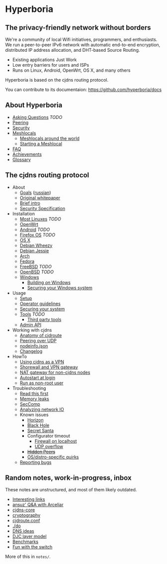 # Hyperboria

## The privacy-friendly network without borders

We're a community of local Wifi initiatives, programmers, and enthusiasts.
We run a peer-to-peer IPv6 network with automatic end-to-end encryption,
distributed IP address allocation, and DHT-based Source Routing.

- Existing applications Just Work
- Low entry barriers for users and ISPs
- Runs on Linux, Android, OpenWrt, OS X, and many others

Hyperboria is based on the cjdns routing protocol.

You can contribute to its documentaion: https://github.com/hyperboria/docs


## About Hyperboria

- [Asking Questions](wtfm.md) *TODO*
- [Peering](faq/peering.md)
- [Security](faq/security.md)
- [Meshlocals](meshlocals/intro.md)
  - [Meshlocals around the world](meshlocals/existing/index.md)
  - [Starting a Meshlocal](meshlocals/diy.md)
- [FAQ](faq/general.md)
- [Achievements](achievements.md)
- [Glossary](faq/glossary.md)


## The cjdns routing protocol

- About
  - [Goals](project-goals.md) ([russian](project-goals-ru.md))
  - [Original whitepaper](Whitepaper.md)
  - [Brief intro](intro.md)
  - [Security Specification](security-specifications.md)
- Installation
  - [Most Linuxes](install/linux.md) *TODO*
  - [OpenWrt](install/openwrt.md)
  - [Android](install/android.md) *TODO*
  - [Firefox OS](install/firefoxos.md) *TODO*
  - [OS X](install/osx.md)
  - [Debian Wheezy](install/debian-wheezy.md)
  - [Debian Jessie](install/debian-jessie.md)
  - [Arch](install/arch.md)
  - [Fedora](install/fedora.md)
  - [FreeBSD](install/freebsd.md) *TODO*
  - [OpenBSD](install/openbsd.md) *TODO*
  - [Windows](install/windows.md)
    - [Building *on* Windows](install/build-on-windows.md)
    - [Securing your Windows system](config/windows-firewall.md)
- Usage
  - [Setup](config/configure.md)
  - [Operator guidelines](cjdns/operator-guidelines.md)
  - [Securing your system](config/network-services.md)
  - [Tools](tools/index.md) *TODO*
    - [Third party tools](ctrls.md)
  - [Admin API](cjdns/admin-api.md)
- Working with cjdns
  - [Anatomy of cjdroute](cjdns/anatomy.md)
  - [Peering over UDP](cjdns/peering-over-UDP-IP.md)
  - [nodeinfo.json](cjdns/nodeinfo-json.md)
  - [Changelog](cjdns/changelog.md)
- HowTo
  - [Using cjdns as a VPN](config/tunnel.md)
  - [Shorewall and VPN gateway](config/shorewall-and-vpn-gateway-howto.md)
  - [NAT gateway for non-cjdns nodes](config/nat-gateway.md)
  - [Autostart at login](config/autostart-at-login.md)
  - [Run as non-root user](config/non-root-user.md)
- Troubleshooting
  - [Read this first](bugs/policy.md)
  - [Memory leaks](bugs/debugging-memory-leaks.md)
  - [SecComp](bugs/Seccomp.md)
  - [Analyzing network IO](traffic-analysis.md)
  - Known issues
    - [Horizon](bugs/horizon.md)
    - [Black Hole](bugs/black-hole.md)
    - [Secret Santa](bugs/santa.md)
    - Configurator timeout
      - [Firewall on localhost](bugs/configurator-timeout.md)
      - [UDP overflow](bugs/connectTo-overflow.md)
    - ~~[Hidden Peers](bugs/hidden-peers.md)~~
    - [OS/distro-specific quirks](bugs/distro-quirks.md)
  - [Reporting bugs](bugs/reporting.md)


## Random notes, work-in-progress, inbox

These notes are unstructured, and most of them likely outdated.

* [Interesting links](notes/links.md)
* [ansuz' Q&A with Arceliar](notes/arc-workings.md)
* [cjdns-core](notes/cjdns-core.md)
* [cryptography](notes/cryptography.md)
* [cjdroute.conf](notes/cjdroute-conf.md)
* [./do](notes/do.md)
* [DNS ideas](notes/dns.md)
* [DJC layer model](djc-layer-model.md)
* [Benchmarks](benchmark.txt)
* [Fun with the switch](switchfun.txt)

More of this in `notes/`.
